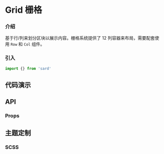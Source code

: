# Grid 栅格

### 介绍

基于行/列来划分区块以展示内容。栅格系统提供了 12 列容器来布局，需要配套使用 `Row` 和 `Col` 组件。

### 引入

```js
import {} from 'sard'
```

## 代码演示

## API

### Props

## 主题定制

### SCSS

```scss

```
